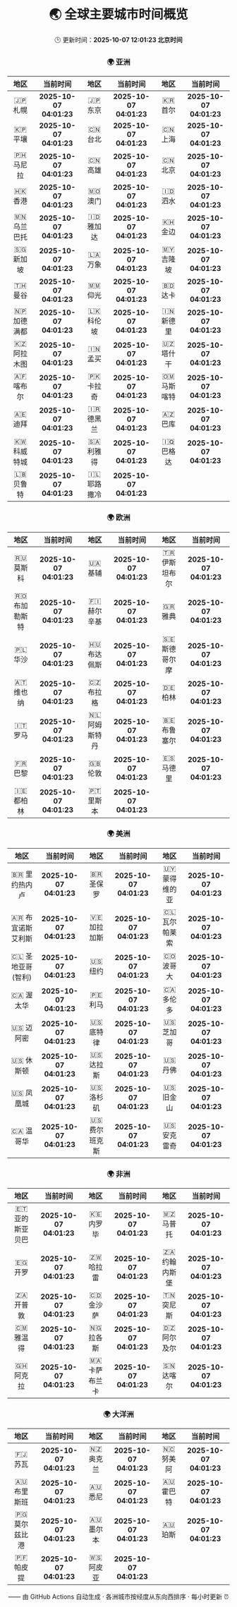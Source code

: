 <!-- GENERATED_BY_GMC_SCRIPT -->
<div align="center">

# 🌏 全球主要城市时间概览

🕒 更新时间：**2025-10-07 12:01:23 北京时间**

### 🌍 亚洲

| 地区 | 当前时间 | 地区 | 当前时间 | 地区 | 当前时间 |
| :--: | :--: | :--: | :--: | :--: | :--: |
| 🇯🇵 札幌 | **2025-10-07 04:01:23** | 🇯🇵 东京 | **2025-10-07 04:01:23** | 🇰🇷 首尔 | **2025-10-07 04:01:23** |
| 🇰🇵 平壤 | **2025-10-07 04:01:23** | 🇨🇳 台北 | **2025-10-07 04:01:23** | 🇨🇳 上海 | **2025-10-07 04:01:23** |
| 🇵🇭 马尼拉 | **2025-10-07 04:01:23** | 🇨🇳 高雄 | **2025-10-07 04:01:23** | 🇨🇳 北京 | **2025-10-07 04:01:23** |
| 🇭🇰 香港 | **2025-10-07 04:01:23** | 🇲🇴 澳门 | **2025-10-07 04:01:23** | 🇮🇩 泗水 | **2025-10-07 04:01:23** |
| 🇲🇳 乌兰巴托 | **2025-10-07 04:01:23** | 🇮🇩 雅加达 | **2025-10-07 04:01:23** | 🇰🇭 金边 | **2025-10-07 04:01:23** |
| 🇸🇬 新加坡 | **2025-10-07 04:01:23** | 🇱🇦 万象 | **2025-10-07 04:01:23** | 🇲🇾 吉隆坡 | **2025-10-07 04:01:23** |
| 🇹🇭 曼谷 | **2025-10-07 04:01:23** | 🇲🇲 仰光 | **2025-10-07 04:01:23** | 🇧🇩 达卡 | **2025-10-07 04:01:23** |
| 🇳🇵 加德满都 | **2025-10-07 04:01:23** | 🇱🇰 科伦坡 | **2025-10-07 04:01:23** | 🇮🇳 新德里 | **2025-10-07 04:01:23** |
| 🇰🇿 阿拉木图 | **2025-10-07 04:01:23** | 🇮🇳 孟买 | **2025-10-07 04:01:23** | 🇺🇿 塔什干 | **2025-10-07 04:01:23** |
| 🇦🇫 喀布尔 | **2025-10-07 04:01:23** | 🇵🇰 卡拉奇 | **2025-10-07 04:01:23** | 🇴🇲 马斯喀特 | **2025-10-07 04:01:23** |
| 🇦🇪 迪拜 | **2025-10-07 04:01:23** | 🇮🇷 德黑兰 | **2025-10-07 04:01:23** | 🇦🇿 巴库 | **2025-10-07 04:01:23** |
| 🇰🇼 科威特城 | **2025-10-07 04:01:23** | 🇸🇦 利雅得 | **2025-10-07 04:01:23** | 🇮🇶 巴格达 | **2025-10-07 04:01:23** |
| 🇱🇧 贝鲁特 | **2025-10-07 04:01:23** | 🇮🇱 耶路撒冷 | **2025-10-07 04:01:23** |   |   |

### 🌍 欧洲

| 地区 | 当前时间 | 地区 | 当前时间 | 地区 | 当前时间 |
| :--: | :--: | :--: | :--: | :--: | :--: |
| 🇷🇺 莫斯科 | **2025-10-07 04:01:23** | 🇺🇦 基辅 | **2025-10-07 04:01:23** | 🇹🇷 伊斯坦布尔 | **2025-10-07 04:01:23** |
| 🇷🇴 布加勒斯特 | **2025-10-07 04:01:23** | 🇫🇮 赫尔辛基 | **2025-10-07 04:01:23** | 🇬🇷 雅典 | **2025-10-07 04:01:23** |
| 🇵🇱 华沙 | **2025-10-07 04:01:23** | 🇭🇺 布达佩斯 | **2025-10-07 04:01:23** | 🇸🇪 斯德哥尔摩 | **2025-10-07 04:01:23** |
| 🇦🇹 维也纳 | **2025-10-07 04:01:23** | 🇨🇿 布拉格 | **2025-10-07 04:01:23** | 🇩🇪 柏林 | **2025-10-07 04:01:23** |
| 🇮🇹 罗马 | **2025-10-07 04:01:23** | 🇳🇱 阿姆斯特丹 | **2025-10-07 04:01:23** | 🇧🇪 布鲁塞尔 | **2025-10-07 04:01:23** |
| 🇫🇷 巴黎 | **2025-10-07 04:01:23** | 🇬🇧 伦敦 | **2025-10-07 04:01:23** | 🇪🇸 马德里 | **2025-10-07 04:01:23** |
| 🇮🇪 都柏林 | **2025-10-07 04:01:23** | 🇵🇹 里斯本 | **2025-10-07 04:01:23** |   |   |

### 🌍 美洲

| 地区 | 当前时间 | 地区 | 当前时间 | 地区 | 当前时间 |
| :--: | :--: | :--: | :--: | :--: | :--: |
| 🇧🇷 里约热内卢 | **2025-10-07 04:01:23** | 🇧🇷 圣保罗 | **2025-10-07 04:01:23** | 🇺🇾 蒙得维的亚 | **2025-10-07 04:01:23** |
| 🇦🇷 布宜诺斯艾利斯 | **2025-10-07 04:01:23** | 🇻🇪 加拉加斯 | **2025-10-07 04:01:23** | 🇨🇱 瓦尔帕莱索 | **2025-10-07 04:01:23** |
| 🇨🇱 圣地亚哥(智利) | **2025-10-07 04:01:23** | 🇺🇸 纽约 | **2025-10-07 04:01:23** | 🇨🇴 波哥大 | **2025-10-07 04:01:23** |
| 🇨🇦 渥太华 | **2025-10-07 04:01:23** | 🇵🇪 利马 | **2025-10-07 04:01:23** | 🇨🇦 多伦多 | **2025-10-07 04:01:23** |
| 🇺🇸 迈阿密 | **2025-10-07 04:01:23** | 🇺🇸 底特律 | **2025-10-07 04:01:23** | 🇺🇸 芝加哥 | **2025-10-07 04:01:23** |
| 🇺🇸 休斯顿 | **2025-10-07 04:01:23** | 🇺🇸 达拉斯 | **2025-10-07 04:01:23** | 🇺🇸 丹佛 | **2025-10-07 04:01:23** |
| 🇺🇸 凤凰城 | **2025-10-07 04:01:23** | 🇺🇸 洛杉矶 | **2025-10-07 04:01:23** | 🇺🇸 旧金山 | **2025-10-07 04:01:23** |
| 🇨🇦 温哥华 | **2025-10-07 04:01:23** | 🇺🇸 费尔班克斯 | **2025-10-07 04:01:23** | 🇺🇸 安克雷奇 | **2025-10-07 04:01:23** |

### 🌍 非洲

| 地区 | 当前时间 | 地区 | 当前时间 | 地区 | 当前时间 |
| :--: | :--: | :--: | :--: | :--: | :--: |
| 🇪🇹 亚的斯亚贝巴 | **2025-10-07 04:01:23** | 🇰🇪 内罗毕 | **2025-10-07 04:01:23** | 🇲🇿 马普托 | **2025-10-07 04:01:23** |
| 🇪🇬 开罗 | **2025-10-07 04:01:23** | 🇿🇼 哈拉雷 | **2025-10-07 04:01:23** | 🇿🇦 约翰内斯堡 | **2025-10-07 04:01:23** |
| 🇿🇦 开普敦 | **2025-10-07 04:01:23** | 🇨🇩 金沙萨 | **2025-10-07 04:01:23** | 🇹🇳 突尼斯 | **2025-10-07 04:01:23** |
| 🇨🇲 雅温得 | **2025-10-07 04:01:23** | 🇳🇬 拉各斯 | **2025-10-07 04:01:23** | 🇩🇿 阿尔及尔 | **2025-10-07 04:01:23** |
| 🇬🇭 阿克拉 | **2025-10-07 04:01:23** | 🇲🇦 卡萨布兰卡 | **2025-10-07 04:01:23** | 🇸🇳 达喀尔 | **2025-10-07 04:01:23** |

### 🌍 大洋洲

| 地区 | 当前时间 | 地区 | 当前时间 | 地区 | 当前时间 |
| :--: | :--: | :--: | :--: | :--: | :--: |
| 🇫🇯 苏瓦 | **2025-10-07 04:01:23** | 🇳🇿 奥克兰 | **2025-10-07 04:01:23** | 🇳🇨 努美阿 | **2025-10-07 04:01:23** |
| 🇦🇺 布里斯班 | **2025-10-07 04:01:23** | 🇦🇺 悉尼 | **2025-10-07 04:01:23** | 🇦🇺 霍巴特 | **2025-10-07 04:01:23** |
| 🇵🇬 莫尔兹比港 | **2025-10-07 04:01:23** | 🇦🇺 墨尔本 | **2025-10-07 04:01:23** | 🇦🇺 珀斯 | **2025-10-07 04:01:23** |
| 🇵🇫 帕皮提 | **2025-10-07 04:01:23** | 🇼🇸 阿皮亚 | **2025-10-07 04:01:23** |   |   |

—— 由 GitHub Actions 自动生成 · 各洲城市按经度从东向西排序 · 每小时更新 ⏰

</div>
